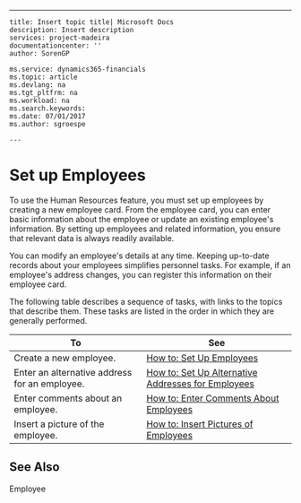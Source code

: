 ---
    title: Insert topic title| Microsoft Docs
    description: Insert description
    services: project-madeira
    documentationcenter: ''
    author: SorenGP

    ms.service: dynamics365-financials
    ms.topic: article
    ms.devlang: na
    ms.tgt_pltfrm: na
    ms.workload: na
    ms.search.keywords:
    ms.date: 07/01/2017
    ms.author: sgroespe

    ---
# Set up Employees
To use the Human Resources feature, you must set up employees by creating a new employee card. From the employee card, you can enter basic information about the employee or update an existing employee's information. By setting up employees and related information, you ensure that relevant data is always readily available.  
  
 You can modify an employee's details at any time. Keeping up-to-date records about your employees simplifies personnel tasks. For example, if an employee's address changes, you can register this information on their employee card.  
  
 The following table describes a sequence of tasks, with links to the topics that describe them. These tasks are listed in the order in which they are generally performed.  
  
|**To**|**See**|  
|------------|-------------|  
|Create a new employee.|[How to: Set Up Employees](../FullExperience/how-to-set-up-employees.md)|  
|Enter an alternative address for an employee.|[How to: Set Up Alternative Addresses for Employees](../FullExperience/how-to-set-up-alternative-addresses-for-employees.md)|  
|Enter comments about an employee.|[How to: Enter Comments About Employees](../FullExperience/how-to-enter-comments-about-employees.md)|  
|Insert a picture of the employee.|[How to: Insert Pictures of Employees](../FullExperience/how-to-insert-pictures-of-employees.md)|  
  
## See Also  
 Employee